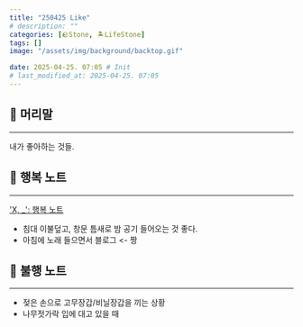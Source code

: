 ```yaml
---
title: "250425 Like"
# description: ""
categories: [🪨Stone, 🏝️LifeStone]
tags: []
image: "/assets/img/background/backtop.gif"

date: 2025-04-25. 07:05 # Init
# last_modified_at: 2025-04-25. 07:05
---
```


## 🗿 머리말

---

내가 좋아하는 것들.  

## 🗿 행복 노트

---

['X, _': 행복 노트](https://x.com/pitco_dew/status/1845465738641129535)  

- 침대 이불덮고, 창문 틈새로 밤 공기 들어오는 것 좋다.
- 아침에 노래 들으면서 블로그 <- 짱

## 🗿 불행 노트

---

- 젖은 손으로 고무장갑/비닐장갑을 끼는 상황
- 나무젓가락 입에 대고 있을 때
